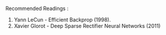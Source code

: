 Recommended Readings :  

1.  Yann LeCun - Efficient Backprop (1998).  
2.  Xavier Glorot - Deep Sparse Rectifier Neural Networks (2011)
